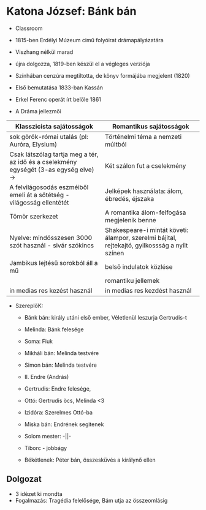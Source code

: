 # Katona József: Bánk bán
- Classroom

- 1815-ben Erdélyi Múzeum cimű folyóirat drámapályázatára
- Viszhang nélkül marad
- újra dolgozza, 1819-ben készül el a végleges verziója
- Színhában cenzúra megtiltotta, de könyv formájába megjelent (1820)
- Első bemutatása 1833-ban Kassán
- Erkel Ferenc operát írt belőle 1861


- A Dráma jellezmői

| Klasszicista sajátosságok  | Romantikus sajátosságok    |
|--------------- | --------------- |
| sok görök-római utalás (pl: Auróra, Elysium)   | Történelmi téma a nemzeti múltból |
| Csak látszólag tartja meg a tér, az idő és a cselekmény egységét (3-as egység elve) ->  | Két szálon fut a cselekmény  |
| A felvilágosodás eszméiből emeli át a sötétség - világosság ellentétét   | Jelképek használata: álom, ébredés, éjszaka   |
| Tömör szerkezet | A romantika álom-felfogása megjelenik benne |
| Nyelve: mindösszesen 3000 szót használ - sivár szókincs | Shakespeare-i mintát követi: álampor, szerelmi bájital, rejtekajtó, gyilkossság a nyílt színen |
| Jambikus lejtésű sorokból áll a mű | belső indulatok közlése |
| | romantiku jellemek|
| in medias res kezést használ | in medias res kezdést használ |


- SzereplőK:
     - Bánk bán: király utáni első ember, Véletlenül leszurja Gertrudis-t
     - Melinda: Bánk felesége
     - Soma: Fiuk
     - Mikháli bán: Melinda testvére
     - Simon bán: Melinda testvére

     - II. Endre (András)
     - Gertrudis: Endre felesége, 
     - Ottó: Gertrudis öcs, Melinda <3
     - Izidóra: Szerelmes Ottó-ba

     - Miska bán: Endrének segitenek 
     - Solom mester: -||-

     - Tiborc - jobbágy
     - Békétlenek: Péter bán, összesküvés a királynő ellen 







## Dolgozat

- 3 idézet ki mondta
- Fogalmazás: Tragédia felelősége, Bám utja az összeomlásig
